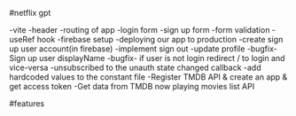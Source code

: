 #netflix gpt

-vite
-header
-routing of app
-login form
-sign up form
-form validation
-useRef hook
-firebase setup
-deploying our app to production
-create sign up user account(in firebase)
-implement sign out
-update profile
-bugfix-Sign up user displayName
-bugfix- if user is not login redirect / to login and vice-versa
-unsubscribed to the unauth state changed callback
-add hardcoded values to the constant file
-Register TMDB API & create an app & get access token
-Get data from TMDB now playing movies list API

#features